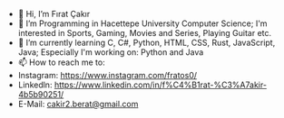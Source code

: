 - 👋 Hi, I’m Fırat Çakır
- 👀 I’m Programming in Hacettepe University Computer Science; I'm interested in Sports, Gaming, Movies and Series, Playing Guitar etc.
- 🌱 I’m currently learning C, C#, Python, HTML, CSS, Rust, JavaScript, Java; Especially I'm working on: Python and Java
- 📫 How to reach me to: 
- Instagram: https://www.instagram.com/fratos0/
- Linkedln: https://www.linkedin.com/in/f%C4%B1rat-%C3%A7akir-4b5b90251/
- E-Mail: cakir2.berat@gmail.com
